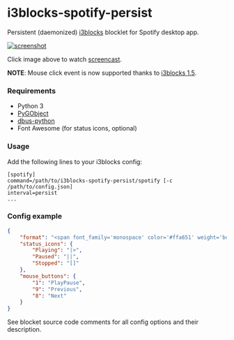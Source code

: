 i3blocks-spotify-persist
========================

Persistent (daemonized) [i3blocks][i3blocks] blocklet for Spotify desktop app.

[![screenshot][screenshot]][screencast]

Click image above to watch [screencast][screencast].


**NOTE**: Mouse click event is now supported thanks to [i3blocks 1.5][i3blocks-1.5].


### Requirements

* Python 3
* [PyGObject][pygobject]
* [dbus-python][dbus-python]
* Font Awesome (for status icons, optional)


### Usage

Add the following lines to your i3blocks config:

```
[spotify]
command=/path/to/i3blocks-spotify-persist/spotify [-c /path/to/config.json]
interval=persist
...
```

### Config example

```json
{
    "format": "<span font_family='monospace' color='#ffa651' weight='bold'>{status:icon} {status:upper}</span> <span color='#72bf44' weight='bold'>{artist}</span><span color='#ffa651'>᛫</span><span color='#b2d235'>{title}</span>",
    "status_icons": {
        "Playing": "|>",
        "Paused": "||",
        "Stopped": "[]"
    },
    "mouse_buttons": {
        "1": "PlayPause",
        "9": "Previous",
        "8": "Next"
    }
}

```

See blocket source code comments for all config options and their description.


[screenshot]: https://tinystash.undef.im/il/AU5kR3crkLj8DR3ktsYfSDjheg8boJp3GtYDRsHctmns.png
[screencast]: https://tinystash.undef.im/il/7oosxeZ2TK2EmuV4MbvbTXtZocXnK7fy9DLnhRs89gmq.webm
[i3blocks]: https://github.com/vivien/i3blocks
[i3blocks-1.5]: https://github.com/vivien/i3blocks/releases/tag/1.5
[dbus-python]: https://pypi.org/project/dbus-python/
[pygobject]: https://pygobject.readthedocs.io/en/latest/
[playerctl]: https://github.com/acrisci/playerctl
[reddit-playerctl-examples]: https://reddit.com/comments/82ybqj/_/dvf7z5x/
